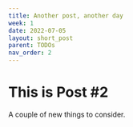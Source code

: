 ```yaml
---
title: Another post, another day
week: 1
date: 2022-07-05
layout: short_post
parent: TODOs
nav_order: 2
---
```



# This is Post #2

A couple of new things to consider.
